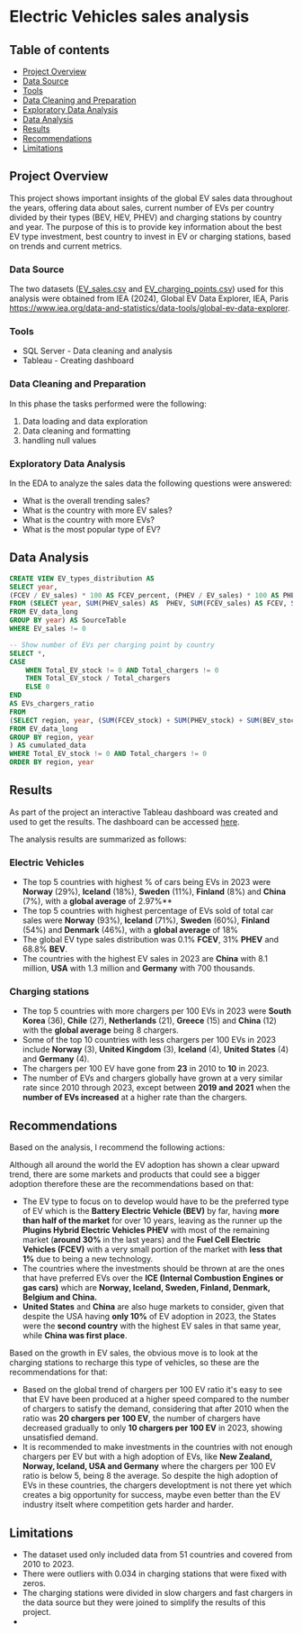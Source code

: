 # Electric Vehicles sales analysis

## Table of contents

- [Project Overview](#project-overview)
- [Data Source](#data-source)
- [Tools](#tools)
- [Data Cleaning and Preparation](#data-cleaning-and-preparation)
- [Exploratory Data Analysis](#exploratory-data-analysis)
- [Data Analysis](#data-analysis)
- [Results](#results)
- [Recommendations](#recommendations)
- [Limitations](#limitations)

## Project Overview 

This project shows important insights of the global EV sales data throughout the years, offering data about sales, current number of EVs per country divided by their types (BEV, HEV, PHEV) and charging stations by country and year. The purpose of this is to provide key information about the best EV type investment, best country to invest in EV or charging stations, based on trends and current metrics.

### Data Source

The two datasets ([EV_sales.csv](https://github.com/diegoislasm/Data_projects/blob/main/EV_sales.csv) and [EV_charging_points.csv](https://github.com/diegoislasm/Data_projects/blob/main/EV_charging_points.csv)) used for this analysis were obtained from IEA (2024), Global EV Data Explorer, IEA, Paris https://www.iea.org/data-and-statistics/data-tools/global-ev-data-explorer.

### Tools

- SQL Server - Data cleaning and analysis
- Tableau - Creating dashboard

### Data Cleaning and Preparation

In this phase  the tasks performed were the following:

1. Data loading and data exploration
2. Data cleaning and formatting
3. handling null values

### Exploratory Data Analysis

In the EDA to analyze the sales data the following questions were answered:

- What is the overall trending sales?
- What is the country with more EV sales?
- What is the country with more EVs?
- What is the most popular type of EV?

## Data Analysis

```sql
CREATE VIEW EV_types_distribution AS
SELECT year, 
(FCEV / EV_sales) * 100 AS FCEV_percent, (PHEV / EV_sales) * 100 AS PHEV_percent, (BEV / EV_sales) * 100 AS BEV_percent
FROM (SELECT year, SUM(PHEV_sales) AS  PHEV, SUM(FCEV_sales) AS FCEV, SUM(BEV_sales) AS BEV, (SUM(PHEV_sales) + SUM(FCEV_sales) + SUM(BEV_sales)) AS EV_sales
FROM EV_data_long
GROUP BY year) AS SourceTable
WHERE EV_sales != 0
```

```sql
-- Show number of EVs per charging point by country
SELECT *, 
CASE 
	WHEN Total_EV_stock != 0 AND Total_chargers != 0
	THEN Total_EV_stock / Total_chargers 
	ELSE 0
END
AS EVs_chargers_ratio
FROM
(SELECT region, year, (SUM(FCEV_stock) + SUM(PHEV_stock) + SUM(BEV_stock)) AS Total_EV_stock, (SUM(slow_chargers) + SUM(fast_chargers)) AS Total_chargers
FROM EV_data_long
GROUP BY region, year
) AS cumulated_data
WHERE Total_EV_stock != 0 AND Total_chargers != 0
ORDER BY region, year
```

## Results

As part of the project an interactive Tableau dashboard was created and used to get the results. The dashboard can be accessed [here](https://public.tableau.com/app/profile/diego.islas/viz/EVproject_17145381333610/EVDashboard2).

The analysis results are summarized as follows:

### Electric Vehicles
- The top 5 countries with highest % of cars being EVs in 2023 were **Norway** (29%), **Iceland** (18%), **Sweden** (11%), **Finland** (8%) and **China** (7%), with a **global average** of 2.97%**
- The top 5 countries with highest percentage of EVs sold of total car sales were **Norway** (93%), **Iceland** (71%), **Sweden** (60%), **Finland** (54%) and **Denmark** (46%), with a **global average** of 18%
- The global EV type sales distribution was 0.1% **FCEV**, 31% **PHEV** and 68.8% **BEV**.
- The countries with the highest EV sales in 2023 are **China** with 8.1 million, **USA** with 1.3 million and **Germany** with 700 thousands.

### Charging stations

- The top 5 countries with more chargers per 100 EVs in 2023 were **South Korea** (36), **Chile** (27), **Netherlands** (21), **Greece** (15) and **China** (12) with the **global average** being 8 chargers.
- Some of the top 10 countries with less chargers per 100 EVs in 2023 include **Norway** (3), **United Kingdom** (3), **Iceland** (4), **United States** (4) and **Germany** (4). 
- The chargers per 100 EV have gone from **23** in 2010 to **10** in 2023.
- The number of EVs and chargers globally have grown at a very similar rate since 2010 through 2023, except between **2019 and 2021** when the **number of EVs increased** at a higher rate than the chargers.

## Recommendations

Based on the analysis, I recommend the following actions:

Although all around the world the EV adoption has shown a clear upward trend, there are some markets and products that could see a bigger adoption therefore these are the recommendations based on that:

- The EV type to focus on to develop would have to be the preferred type of EV which is the **Battery Electric Vehicle (BEV)** by far, having **more than half of the market** for over 10 years, leaving as the runner up the **Plugins Hybrid Electric Vehicles PHEV** with most of the remaining market (**around 30%** in the last years) and the **Fuel Cell Electric Vehicles (FCEV)** with a very small portion of the market with **less that 1%** due to being a new technology.
- The countries where the investments should be thrown at are the ones that have preferred EVs over the **ICE (Internal Combustion Engines or gas cars)** which are **Norway, Iceland, Sweden, Finland, Denmark, Belgium and China.**
- **United States** and **China** are also huge markets to consider, given that despite the USA having **only 10%** of EV adoption in 2023, the States were the **second country** with the highest EV sales in that same year, while **China was first place**. 

Based on the growth in EV sales, the obvious move is to look at the charging stations to recharge this type of vehicles, so these are the recommendations for that:

- Based on the global trend of chargers per 100 EV ratio it's easy to see that EV have been produced at a higher speed compared to the number of chargers to satisfy the demand, considering that after 2010 when the ratio was **20 chargers per 100 EV**, the number of chargers have decreased gradually to only **10 chargers per 100 EV** in 2023, showing unsatisfied demand.
- It is recommended to make investments in the countries with not enough chargers per EV but with a high adoption of EVs, like **New Zealand, Norway, Iceland, USA and Germany** where the chargers per 100 EV ratio is below 5, being 8 the average. So despite the high adoption of EVs in these countries, the chargers developtment is not there yet which creates a big opportunity for success, maybe even better than the EV industry itselt where competition gets harder and harder. 


## Limitations

- The dataset used only included data from 51 countries and covered from 2010 to 2023.
- There were outliers with 0.034 in charging stations that were fixed with zeros.
- The charging stations were divided in slow chargers and fast chargers in the data source but they were joined to simplify the results of this project.
- 

